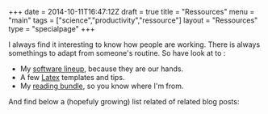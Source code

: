 +++
date = 2014-10-11T16:47:12Z
draft = true
title = "Ressources"
menu = "main"
tags = ["science","productivity","ressource"]
layout = "Ressources"
type = "specialpage"
+++

I always find it interesting to know how people are working. There is always somethings to adapt from someone's routine. So have look at to :

- My [software lineup](../ressources/software), because they are our hands.
- A few [Latex](../ressources/latex) templates and tips.
- My [reading bundle](../ressources/readings), so you know where I'm from.

And find below a (hopefuly growing) list related of related blog posts:

